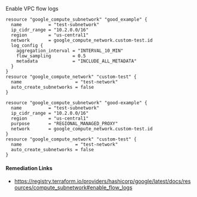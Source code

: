 
Enable VPC flow logs

```hcl
resource "google_compute_subnetwork" "good_example" {
  name          = "test-subnetwork"
  ip_cidr_range = "10.2.0.0/16"
  region        = "us-central1"
  network       = google_compute_network.custom-test.id
  log_config {
    aggregation_interval = "INTERVAL_10_MIN"
    flow_sampling        = 0.5
    metadata             = "INCLUDE_ALL_METADATA"
  }
}
resource "google_compute_network" "custom-test" {
  name                    = "test-network"
  auto_create_subnetworks = false
}
```
```hcl
resource "google_compute_subnetwork" "good-example" {
  name          = "test-subnetwork"
  ip_cidr_range = "10.2.0.0/16"
  region        = "us-central1"
  purpose       = "REGIONAL_MANAGED_PROXY"
  network       = google_compute_network.custom-test.id
}
resource "google_compute_network" "custom-test" {
  name                    = "test-network"
  auto_create_subnetworks = false
}
```

#### Remediation Links
 - https://registry.terraform.io/providers/hashicorp/google/latest/docs/resources/compute_subnetwork#enable_flow_logs


